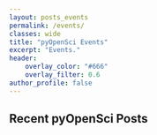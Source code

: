 ```yaml
---
layout: posts_events
permalink: /events/
classes: wide
title: "pyOpenSci Events"
excerpt: "Events."
header:
    overlay_color: "#666"
    overlay_filter: 0.6
author_profile: false
---
```


## Recent pyOpenSci Posts
<!--
{% comment %}
{% include base_path %}
{% include group-by-array collection=site.posts field="categories" %}

{% for category in group_names %}
  {% assign posts = group_items[forloop.index0] %}
  <h2 id="{{ category | slugify }}" class="archive__subtitle">{{ category }}</h2>
  {% for post in posts %}
    {% include archive-single.html %}
  {% endfor %}
{% endfor %}
{% endcomment %}

{% include base_path %}

{% for post in site.posts %}
  {% include archive-single.html %}
{% endfor %} -->
